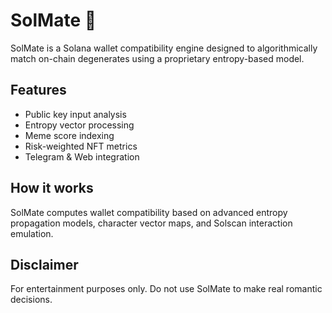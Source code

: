 # SolMate 🧬

SolMate is a Solana wallet compatibility engine designed to algorithmically match on-chain degenerates using a proprietary entropy-based model.

## Features

- Public key input analysis
- Entropy vector processing
- Meme score indexing
- Risk-weighted NFT metrics
- Telegram & Web integration

## How it works

SolMate computes wallet compatibility based on advanced entropy propagation models, character vector maps, and Solscan interaction emulation.

## Disclaimer

For entertainment purposes only. Do not use SolMate to make real romantic decisions.
